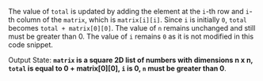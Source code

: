 The value of `total` is updated by adding the element at the `i`-th row and `i`-th column of the `matrix`, which is `matrix[i][i]`. Since `i` is initially `0`, `total` becomes `total + matrix[0][0]`. The value of `n` remains unchanged and still must be greater than 0. The value of `i` remains `0` as it is not modified in this code snippet.

Output State: **`matrix` is a square 2D list of numbers with dimensions n x n, `total` is equal to 0 + matrix[0][0], `i` is 0, `n` must be greater than 0**.